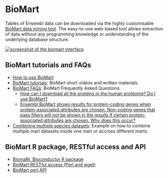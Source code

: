 # BioMart

Tables of Ensembl data can be downloaded via the highly customisable [BioMart data mining tool](/biomart/martview). The easy-to-use web-based tool allows extraction of data without any programming knowledge or understanding of the underlying database structure.

[![screenshot of the biomart interface](/img/biomart.png)](/biomart/martview?VIRTUALSCHEMANAME=default&ATTRIBUTES=hsapiens_gene_ensembl.default.feature_page.ensembl_gene_id|hsapiens_gene_ensembl.default.feature_page.ensembl_transcript_id|hsapiens_gene_ensembl.default.feature_page.hgnc_id|hsapiens_gene_ensembl.default.feature_page.hgnc_symbol&FILTERS=hsapiens_gene_ensembl.default.filters.chromosome_name.1&VISIBLEPANEL=resultspanel)  

## BioMart tutorials and FAQs

*   [How to use BioMart](./how_to_use_biomart.html)
*   [BioMart tutorials](/info/website/tutorials/): BioMart short videos and written materials.
*   [BioMart FAQs](/Help/Faq): BioMart Frequently Asked Questions.
    *   [How can I download all the proteins in the human proteome? Do I use BioMart?](/Help/Faq?id=215)
    *   [Ensembl BioMart shows results for protein-coding genes when protein-associated attributes are chosen. Non-coding genes that pass filters will not be shown in the results if certain protein-associated attributes are chosen. Why does this occur?](/Help/Faq?id=476)
*   [Combining multiple species datasets](./biomart_combining_species_datasets.html): Example on how to combine multiple mart datasets inside one mart or accross different marts.

## BioMart R package, RESTful access and API

*   [BiomaRt, Bioconductor R package](./biomart_r_package.html)
*   [BioMart RESTful access (Perl and wget)](./biomart_restful.html)
*   [BioMart perl API](./biomart_perl_api.html)
